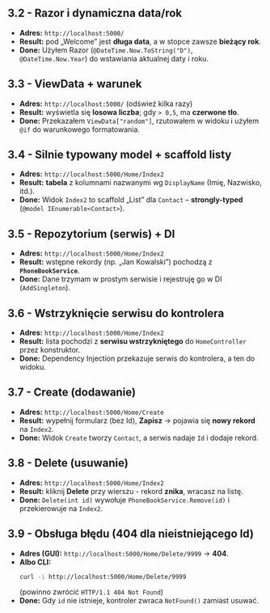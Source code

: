 ## 3.2 - Razor i dynamiczna data/rok
- **Adres:** `http://localhost:5000/`
- **Result:** pod „Welcome” jest **długa data**, a w stopce zawsze **bieżący rok**.
- **Done:** Użyłem Razor (`@DateTime.Now.ToString("D")`, `@DateTime.Now.Year`) do wstawiania aktualnej daty i roku.

## 3.3 - ViewData + warunek
- **Adres:** `http://localhost:5000/` (odśwież kilka razy)
- **Result:** wyświetla się **losowa liczba**; gdy `> 0,5`, ma **czerwone tło**.
- **Done:** Przekazałem `ViewData["random"]`, rzutowałem w widoku i użyłem `@if` do warunkowego formatowania.

## 3.4 - Silnie typowany model + scaffold listy
- **Adres:** `http://localhost:5000/Home/Index2`
- **Result:** **tabela** z kolumnami nazwanymi wg `DisplayName` (Imię, Nazwisko, itd.).
- **Done:** Widok `Index2` to scaffold „List” dla `Contact` – **strongly-typed** (`@model IEnumerable<Contact>`).

## 3.5 - Repozytorium (serwis) + DI
- **Adres:** `http://localhost:5000/Home/Index2`
- **Result:** wstępne rekordy (np. „Jan Kowalski”) pochodzą z **`PhoneBookService`**.
- **Done:** Dane trzymam w prostym serwisie i rejestruję go w DI (`AddSingleton`).

## 3.6 - Wstrzyknięcie serwisu do kontrolera
- **Adres:** `http://localhost:5000/Home/Index2`
- **Result:** lista pochodzi z **serwisu wstrzykniętego** do `HomeController` przez konstruktor.
- **Done:** Dependency Injection przekazuje serwis do kontrolera, a ten do widoku.

## 3.7 - Create (dodawanie)
- **Adres:** `http://localhost:5000/Home/Create`
- **Result:** wypełnij formularz (bez Id), **Zapisz** → pojawia się **nowy rekord** na `Index2`.
- **Done:** Widok `Create` tworzy `Contact`, a serwis nadaje `Id` i dodaje rekord.

## 3.8 - Delete (usuwanie)
- **Adres:** `http://localhost:5000/Home/Index2`
- **Result:** kliknij **Delete** przy wierszu - rekord **znika**, wracasz na listę.
- **Done:** `Delete(int id)` wywołuje `PhoneBookService.Remove(id)` i przekierowuje na `Index2`.

## 3.9 - Obsługa błędu (404 dla nieistniejącego Id)
- **Adres (GUI):** `http://localhost:5000/Home/Delete/9999` → **404**.  
- **Albo CLI:**
  ```bash
  curl -i http://localhost:5000/Home/Delete/9999
  ```
  (powinno zwrócić `HTTP/1.1 404 Not Found`)
- **Done:** Gdy `id` nie istnieje, kontroler zwraca `NotFound()` zamiast usuwać.